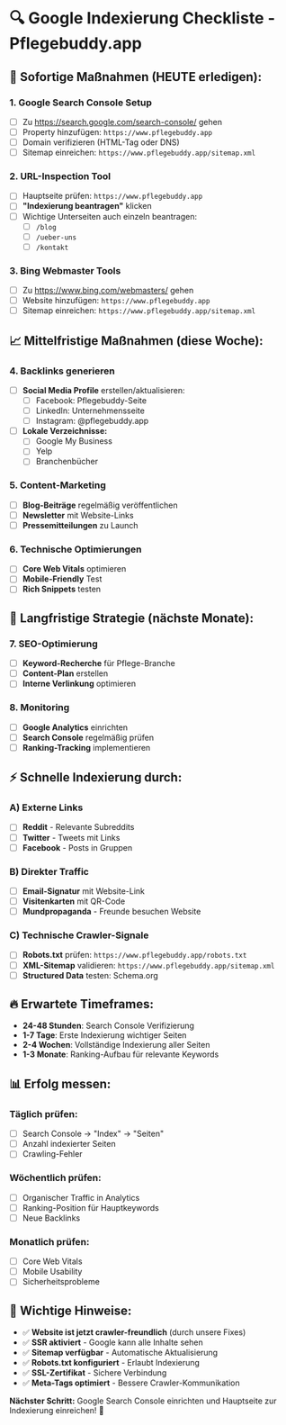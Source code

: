 # 🔍 Google Indexierung Checkliste - Pflegebuddy.app

## **🚀 Sofortige Maßnahmen (HEUTE erledigen):**

### **1. Google Search Console Setup**
- [ ] Zu https://search.google.com/search-console/ gehen
- [ ] Property hinzufügen: `https://www.pflegebuddy.app`
- [ ] Domain verifizieren (HTML-Tag oder DNS)
- [ ] Sitemap einreichen: `https://www.pflegebuddy.app/sitemap.xml`

### **2. URL-Inspection Tool**
- [ ] Hauptseite prüfen: `https://www.pflegebuddy.app`
- [ ] **"Indexierung beantragen"** klicken
- [ ] Wichtige Unterseiten auch einzeln beantragen:
  - [ ] `/blog`
  - [ ] `/ueber-uns`
  - [ ] `/kontakt`

### **3. Bing Webmaster Tools**
- [ ] Zu https://www.bing.com/webmasters/ gehen
- [ ] Website hinzufügen: `https://www.pflegebuddy.app`
- [ ] Sitemap einreichen: `https://www.pflegebuddy.app/sitemap.xml`

## **📈 Mittelfristige Maßnahmen (diese Woche):**

### **4. Backlinks generieren**
- [ ] **Social Media Profile** erstellen/aktualisieren:
  - [ ] Facebook: Pflegebuddy-Seite
  - [ ] LinkedIn: Unternehmensseite
  - [ ] Instagram: @pflegebuddy.app
- [ ] **Lokale Verzeichnisse:**
  - [ ] Google My Business
  - [ ] Yelp
  - [ ] Branchenbücher

### **5. Content-Marketing**
- [ ] **Blog-Beiträge** regelmäßig veröffentlichen
- [ ] **Newsletter** mit Website-Links
- [ ] **Pressemitteilungen** zu Launch

### **6. Technische Optimierungen**
- [ ] **Core Web Vitals** optimieren
- [ ] **Mobile-Friendly** Test
- [ ] **Rich Snippets** testen

## **🎯 Langfristige Strategie (nächste Monate):**

### **7. SEO-Optimierung**
- [ ] **Keyword-Recherche** für Pflege-Branche
- [ ] **Content-Plan** erstellen
- [ ] **Interne Verlinkung** optimieren

### **8. Monitoring**
- [ ] **Google Analytics** einrichten
- [ ] **Search Console** regelmäßig prüfen
- [ ] **Ranking-Tracking** implementieren

## **⚡ Schnelle Indexierung durch:**

### **A) Externe Links**
- [ ] **Reddit** - Relevante Subreddits
- [ ] **Twitter** - Tweets mit Links
- [ ] **Facebook** - Posts in Gruppen

### **B) Direkter Traffic**
- [ ] **Email-Signatur** mit Website-Link
- [ ] **Visitenkarten** mit QR-Code
- [ ] **Mundpropaganda** - Freunde besuchen Website

### **C) Technische Crawler-Signale**
- [ ] **Robots.txt** prüfen: `https://www.pflegebuddy.app/robots.txt`
- [ ] **XML-Sitemap** validieren: `https://www.pflegebuddy.app/sitemap.xml`
- [ ] **Structured Data** testen: Schema.org

## **🔥 Erwartete Timeframes:**

- **24-48 Stunden**: Search Console Verifizierung
- **1-7 Tage**: Erste Indexierung wichtiger Seiten
- **2-4 Wochen**: Vollständige Indexierung aller Seiten
- **1-3 Monate**: Ranking-Aufbau für relevante Keywords

## **📊 Erfolg messen:**

### **Täglich prüfen:**
- [ ] Search Console → "Index" → "Seiten"
- [ ] Anzahl indexierter Seiten
- [ ] Crawling-Fehler

### **Wöchentlich prüfen:**
- [ ] Organischer Traffic in Analytics
- [ ] Ranking-Position für Hauptkeywords
- [ ] Neue Backlinks

### **Monatlich prüfen:**
- [ ] Core Web Vitals
- [ ] Mobile Usability
- [ ] Sicherheitsprobleme

## **🚨 Wichtige Hinweise:**

- ✅ **Website ist jetzt crawler-freundlich** (durch unsere Fixes)
- ✅ **SSR aktiviert** - Google kann alle Inhalte sehen
- ✅ **Sitemap verfügbar** - Automatische Aktualisierung
- ✅ **Robots.txt konfiguriert** - Erlaubt Indexierung
- ✅ **SSL-Zertifikat** - Sichere Verbindung
- ✅ **Meta-Tags optimiert** - Bessere Crawler-Kommunikation

**Nächster Schritt:** Google Search Console einrichten und Hauptseite zur Indexierung einreichen! 🎯 